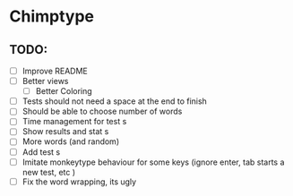 # Chimptype

## TODO:
- [ ] Improve README
- [ ] Better views
  - [ ] Better Coloring
- [ ] Tests should not need a space at the end to finish
- [ ] Should be able to choose number of words 
- [ ] Time management for test s
- [ ] Show results and stat s
- [ ] More words (and random)
- [ ] Add test s
- [ ] Imitate monkeytype behaviour for some keys (ignore enter, tab starts a new test, etc )
- [ ] Fix the word wrapping, its ugly
